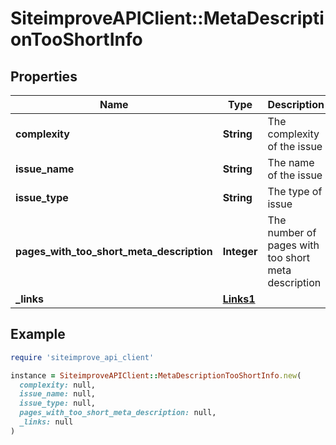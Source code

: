 # SiteimproveAPIClient::MetaDescriptionTooShortInfo

## Properties

| Name | Type | Description | Notes |
| ---- | ---- | ----------- | ----- |
| **complexity** | **String** | The complexity of the issue | [default to &#39;none&#39;] |
| **issue_name** | **String** | The name of the issue | [optional] |
| **issue_type** | **String** | The type of issue | [default to &#39;unknown&#39;] |
| **pages_with_too_short_meta_description** | **Integer** | The number of pages with too short meta description |  |
| **_links** | [**Links1**](Links1.md) |  | [optional] |

## Example

```ruby
require 'siteimprove_api_client'

instance = SiteimproveAPIClient::MetaDescriptionTooShortInfo.new(
  complexity: null,
  issue_name: null,
  issue_type: null,
  pages_with_too_short_meta_description: null,
  _links: null
)
```

